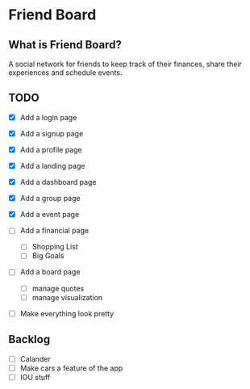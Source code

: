 # Friend Board

## What is Friend Board?
A social network for friends to keep track of their finances, share their experiences and schedule events.

## TODO
* [x] Add a login page
* [x] Add a signup page

* [x] Add a profile page
* [x] Add a landing page

* [x] Add a dashboard page
* [x] Add a group page
* [x] Add a event page
* [ ] Add a financial page
    * [ ] Shopping List
    * [ ] Big Goals
* [ ] Add a board page
    * [ ] manage quotes
    * [ ] manage visualization

* [ ] Make everything look pretty

## Backlog
* [ ] Calander 
* [ ] Make cars a feature of the app 
* [ ] IOU stuff